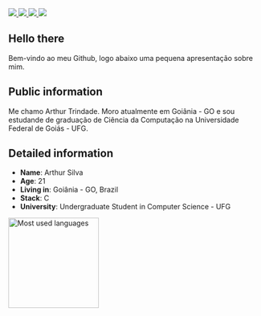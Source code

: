 <div>
    <a target='_blank' href="https://www.twitch.tv/arthur_trindad">
        <img src="https://img.shields.io/badge/Twitch-9146FF?style=for-the-badge&logo=twitch&logoColor=white">
    </a>
    <a target='_blank' href="https://twitter.com/ArthTrindade">
        <img src="https://img.shields.io/badge/Twitter-1DA1F2?style=for-the-badge&logo=twitter&logoColor=white">
    </a>
    <a target='_blank' href="https://www.instagram.com/arthur.trindad">
        <img src="https://img.shields.io/badge/Instagram-E4405F?style=for-the-badge&logo=instagram&logoColor=white">
    </a>
    <a target='_blank' href="https://www.linkedin.com/in/arthur-trindade/">
        <img src="https://img.shields.io/badge/LinkedIn-0077B5?style=for-the-badge&logo=linkedin&logoColor=white">
    </a>
</div>

## Hello there

Bem-vindo ao meu Github, logo abaixo uma pequena apresentação sobre mim.

<!-- Visite meu site pessoal: <https://arthur-trindade.netlify.app/> -->

## Public information

Me chamo Arthur Trindade. Moro atualmente em Goiânia - GO e sou estudande de graduação de Ciência da Computação na Universidade Federal de Goiás - UFG.

## Detailed information

* **Name**: Arthur Silva
* **Age**: 21
* **Living in**: Goiânia - GO, Brazil
* **Stack**: C
* **University**: Undergraduate Student in Computer Science - UFG

<div align="left" style="margin:auto">
     <a href="https://github.com/ArthurTrindade">
        <img height="180em" src="https://github-readme-stats.vercel.app/api/top-langs/?username=ArthurTrindade&hide=html,jupyter%20notebook&langs_count=6&hide_border=true&layout=compact&show_icons=true&line_height=27&langs_count=10&theme=transparent&title_color=4a86d1&custom_title=My%20favorite%20languages"
       alt="Most used languages" align="left">
    </a>
</div>

